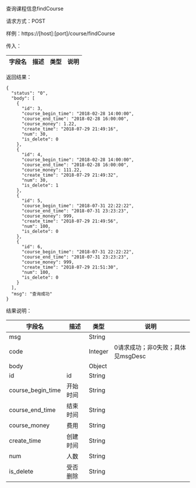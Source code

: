查询课程信息findCourse

请求方式：POST

样例：https://[host]:[port]/course/findCourse

传入：

| 字段名            | 描述   | 类型     | 说明   |
| -------------- | ---- | ------ | ---- |

返回结果：

```
{
  "status": "0",
  "body": [
    {
      "id": 3,
      "course_begin_time": "2018-02-28 14:00:00",
      "course_end_time": "2018-02-28 16:00:00",
      "course_money": 1.22,
      "create_time": "2018-07-29 21:49:16",
      "num": 30,
      "is_delete": 0
    },
    {
      "id": 4,
      "course_begin_time": "2018-02-28 14:00:00",
      "course_end_time": "2018-02-28 16:00:00",
      "course_money": 111.22,
      "create_time": "2018-07-29 21:49:32",
      "num": 30,
      "is_delete": 1
    },
    {
      "id": 5,
      "course_begin_time": "2018-07-31 22:22:22",
      "course_end_time": "2018-07-31 23:23:23",
      "course_money": 999,
      "create_time": "2018-07-29 21:49:56",
      "num": 100,
      "is_delete": 0
    },
    {
      "id": 6,
      "course_begin_time": "2018-07-31 22:22:22",
      "course_end_time": "2018-07-31 23:23:23",
      "course_money": 999,
      "create_time": "2018-07-29 21:51:30",
      "num": 100,
      "is_delete": 0
    }
  ],
  "msg": "查询成功"
}
```

结果说明：

| 字段名              | 描述      | 类型      | 说明                    |
| ------------------- | --------- | ------- | ------------------------ |
| msg                 |           | String  |                       |
| code                |           | Integer | 0请求成功；非0失败；具体见msgDesc |
| body                |           | Object  |      |
| id                  | id        | String  |      |
| course_begin_time   | 开始时间  | String  |      |
| course_end_time     | 结束时间  | String  |      |
| course_money        | 费用      | String  |      |
| create_time         | 创建时间  | String  |      |
| num                 | 人数      | String  |      |
| is_delete           | 受否删除  | String  |      |
